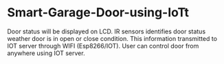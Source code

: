 # Smart-Garage-Door-using-IoTt
Door status will be displayed on LCD. IR sensors identifies door status weather door is in open or close condition. This information transmitted to IOT server through WIFI (Esp8266/IOT). User can control door from anywhere using IOT server.
